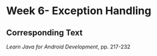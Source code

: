 # Week 6- Exception Handling

## Corresponding Text
*Learn Java for Android Development*, pp. 217-232
